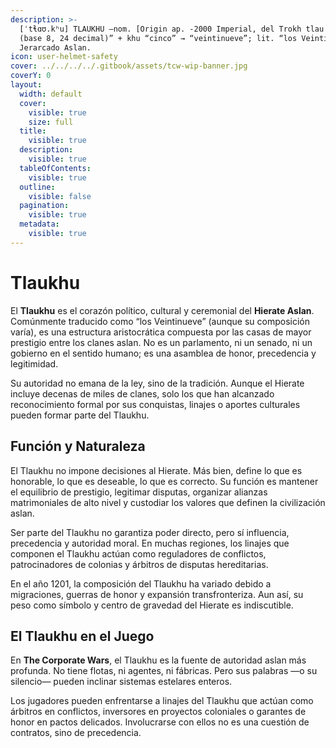 ```yaml
---
description: >-
  [ˈtɬɑʊ.kʰu] TLAUKHU –nom. [Origin ap. -2000 Imperial, del Trokh tlau “treinta
  (base 8, 24 decimal)” + khu “cinco” → “veintinueve”; lit. “los Veintinueve”].
  Jerarcado Aslan.
icon: user-helmet-safety
cover: ../../../../.gitbook/assets/tcw-wip-banner.jpg
coverY: 0
layout:
  width: default
  cover:
    visible: true
    size: full
  title:
    visible: true
  description:
    visible: true
  tableOfContents:
    visible: true
  outline:
    visible: false
  pagination:
    visible: true
  metadata:
    visible: true
---
```


# Tlaukhu

El **Tlaukhu** es el corazón político, cultural y ceremonial del **Hierate Aslan**. Comúnmente traducido como “los Veintinueve” (aunque su composición varía), es una estructura aristocrática compuesta por las casas de mayor prestigio entre los clanes aslan. No es un parlamento, ni un senado, ni un gobierno en el sentido humano; es una asamblea de honor, precedencia y legitimidad.

Su autoridad no emana de la ley, sino de la tradición. Aunque el Hierate incluye decenas de miles de clanes, solo los que han alcanzado reconocimiento formal por sus conquistas, linajes o aportes culturales pueden formar parte del Tlaukhu.

## Función y Naturaleza

El Tlaukhu no impone decisiones al Hierate. Más bien, define lo que es honorable, lo que es deseable, lo que es correcto. Su función es mantener el equilibrio de prestigio, legitimar disputas, organizar alianzas matrimoniales de alto nivel y custodiar los valores que definen la civilización aslan.

Ser parte del Tlaukhu no garantiza poder directo, pero sí influencia, precedencia y autoridad moral. En muchas regiones, los linajes que componen el Tlaukhu actúan como reguladores de conflictos, patrocinadores de colonias y árbitros de disputas hereditarias.

En el año 1201, la composición del Tlaukhu ha variado debido a migraciones, guerras de honor y expansión transfronteriza. Aun así, su peso como símbolo y centro de gravedad del Hierate es indiscutible.

## El Tlaukhu en el Juego

En **The Corporate Wars**, el Tlaukhu es la fuente de autoridad aslan más profunda. No tiene flotas, ni agentes, ni fábricas. Pero sus palabras —o su silencio— pueden inclinar sistemas estelares enteros.

Los jugadores pueden enfrentarse a linajes del Tlaukhu que actúan como árbitros en conflictos, inversores en proyectos coloniales o garantes de honor en pactos delicados. Involucrarse con ellos no es una cuestión de contratos, sino de precedencia.
